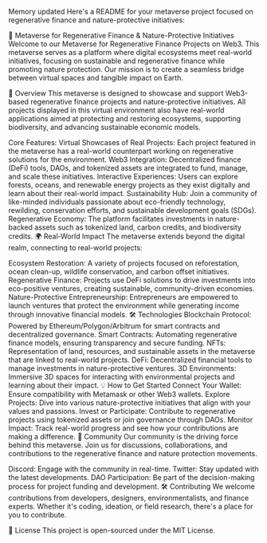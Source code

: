 
Memory updated
Here's a README for your metaverse project focused on regenerative finance and nature-protective initiatives:

🌿 Metaverse for Regenerative Finance & Nature-Protective Initiatives
Welcome to our Metaverse for Regenerative Finance Projects on Web3. This metaverse serves as a platform where digital ecosystems meet real-world initiatives, focusing on sustainable and regenerative finance while promoting nature protection. Our mission is to create a seamless bridge between virtual spaces and tangible impact on Earth.

🚀 Overview
This metaverse is designed to showcase and support Web3-based regenerative finance projects and nature-protective initiatives. All projects displayed in this virtual environment also have real-world applications aimed at protecting and restoring ecosystems, supporting biodiversity, and advancing sustainable economic models.

Core Features:
Virtual Showcases of Real Projects: Each project featured in the metaverse has a real-world counterpart working on regenerative solutions for the environment.
Web3 Integration: Decentralized finance (DeFi) tools, DAOs, and tokenized assets are integrated to fund, manage, and scale these initiatives.
Interactive Experiences: Users can explore forests, oceans, and renewable energy projects as they exist digitally and learn about their real-world impact.
Sustainability Hub: Join a community of like-minded individuals passionate about eco-friendly technology, rewilding, conservation efforts, and sustainable development goals (SDGs).
Regenerative Economy: The platform facilitates investments in nature-backed assets such as tokenized land, carbon credits, and biodiversity credits.
🌍 Real-World Impact
The metaverse extends beyond the digital realm, connecting to real-world projects:

Ecosystem Restoration: A variety of projects focused on reforestation, ocean clean-up, wildlife conservation, and carbon offset initiatives.
Regenerative Finance: Projects use DeFi solutions to drive investments into eco-positive ventures, creating sustainable, community-driven economies.
Nature-Protective Entrepreneurship: Entrepreneurs are empowered to launch ventures that protect the environment while generating income through innovative financial models.
🛠️ Technologies
Blockchain Protocol: Powered by Ethereum/Polygon/Arbitrum for smart contracts and decentralized governance.
Smart Contracts: Automating regenerative finance models, ensuring transparency and secure funding.
NFTs: Representation of land, resources, and sustainable assets in the metaverse that are linked to real-world projects.
DeFi: Decentralized financial tools to manage investments in nature-protective ventures.
3D Environments: Immersive 3D spaces for interacting with environmental projects and learning about their impact.
💡 How to Get Started
Connect Your Wallet: Ensure compatibility with Metamask or other Web3 wallets.
Explore Projects: Dive into various nature-protective initiatives that align with your values and passions.
Invest or Participate: Contribute to regenerative projects using tokenized assets or join governance through DAOs.
Monitor Impact: Track real-world progress and see how your contributions are making a difference.
👫 Community
Our community is the driving force behind this metaverse. Join us for discussions, collaborations, and contributions to the regenerative finance and nature protection movements.

Discord: Engage with the community in real-time.
Twitter: Stay updated with the latest developments.
DAO Participation: Be part of the decision-making process for project funding and development.
🛠️ Contributing
We welcome contributions from developers, designers, environmentalists, and finance experts. Whether it's coding, ideation, or field research, there's a place for you to contribute.

📄 License
This project is open-sourced under the MIT License.
